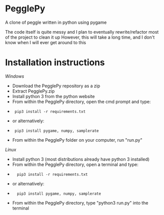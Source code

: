 # PegglePy
A clone of peggle written in python using pygame

The code itself is quite messy and I plan to eventually rewrite/refactor most of the project to clean it up
However, this will take a long time, and I don't know when I will ever get around to this

# Installation instructions
*Windows*
 - Download the PegglePy repository as a zip
 - Extract PegglePy.zip
 - Install python 3 from the python website
 - From within the PegglePy directory, open the cmd prompt and type: 
 -      pip3 install -r requirements.txt 
 - or alternatively:
 -      pip3 install pygame, numpy, samplerate
 - From within the PegglePy folder on your computer, run "run.py"

*Linux*
- Install python 3 (most distributions already have python 3 installed)
- From within the PegglePy directory, open a terminal and type: 
-       pip3 install -r requirements.txt 
- or alternatively:
-       pip3 install pygame, numpy, samplerate
- From within the PegglePy directory, type "python3 run.py" into the terminal
